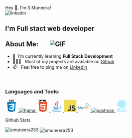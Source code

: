  Hey 👋, I'm S Muneera!<br>
<a href='https://linkedin.com/in/https://www.linkedin.com/in/s-muneera/'><img align='left' alt="linkedin" src="https://raw.githubusercontent.com/rahuldkjain/github-profile-readme-generator/master/src/images/icons/Social/linked-in-alt.svg" height='18px'/></a>
<a href='https://twitter.com/jharahul98/'>
<a src="https://raw.githubusercontent.com/rahul-jha98/rahul-jha98/561d474902b59c7429ec22bb73e225696c27b202/assets/kaggle.svgI am a versatilist and easily adapt to different hats (Full Stack Web Developer " height='18px'/></a><br>

I'm Full stact web developer
<br/>
<br/>
<img align="right" alt="GIF" src="https://raw.githubusercontent.com/rahul-jha98/rahul-jha98/main/techstack.gif" width="360px"/>
 About Me:<br>
-

- 🌱 &nbsp;I’m currently learning **Full Stack Development**<br>
- 👨🏻‍💻 &nbsp; Most of my projects are available on [Github](https://github.com/smuneera253)<br>
- 📫 &nbsp; Feel free to ping me on [LinkedIn]('https://linkedin.com/in/https://www.linkedin.com/in/s-muneera/)<br>


<br>
<h3 align="left">Languages and Tools:</h3>
<p align="left"> <a href="https://www.w3schools.com/css/" target="_blank" rel="noreferrer"> <img src="https://raw.githubusercontent.com/devicons/devicon/master/icons/css3/css3-original-wordmark.svg" alt="css3" width="40" height="40"/> </a> <a href="https://www.figma.com/" target="_blank" rel="noreferrer"> <img src="https://www.vectorlogo.zone/logos/figma/figma-icon.svg" alt="figma" width="40" height="40"/> </a> <a href="https://www.w3.org/html/" target="_blank" rel="noreferrer"> <img src="https://raw.githubusercontent.com/devicons/devicon/master/icons/html5/html5-original-wordmark.svg" alt="html5" width="40" height="40"/> </a> <a href="https://www.java.com" target="_blank" rel="noreferrer"> <img src="https://raw.githubusercontent.com/devicons/devicon/master/icons/java/java-original.svg" alt="java" width="40" height="40"/> </a> <a href="https://developer.mozilla.org/en-US/docs/Web/JavaScript" target="_blank" rel="noreferrer"> <img src="https://raw.githubusercontent.com/devicons/devicon/master/icons/javascript/javascript-original.svg" alt="javascript" width="40" height="40"/> </a> <a href="https://www.mysql.com/" target="_blank" rel="noreferrer"> <img src="https://raw.githubusercontent.com/devicons/devicon/master/icons/mysql/mysql-original-wordmark.svg" alt="mysql" width="40" height="40"/> </a> <a href="https://postman.com" target="_blank" rel="noreferrer"> <img src="https://www.vectorlogo.zone/logos/getpostman/getpostman-icon.svg" alt="postman" width="40" height="40"/> </a> <a href="https://reactjs.org/" target="_blank" rel="noreferrer"> <img src="https://raw.githubusercontent.com/devicons/devicon/master/icons/react/react-original-wordmark.svg" alt="react" width="40" height="40"/> </a> </p>
Github Stats
<p><img align="left" src="https://github-readme-stats.vercel.app/api/top-langs?username=smuneera253&show_icons=true&locale=en&layout=compact" alt="smuneera253" /></p>

<p>&nbsp;<img align="center" src="https://github-readme-stats.vercel.app/api?username=smuneera253&show_icons=true&locale=en" alt="smuneera253" /></p>




